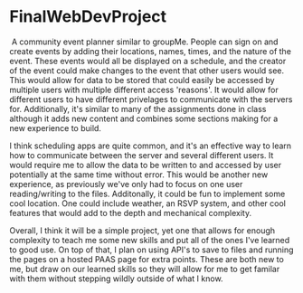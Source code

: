 # FinalWebDevProject

 A community event planner similar to groupMe. People can sign on and create events by adding their locations, names, times, and the nature of the event. These events would all be displayed on a schedule, and the creator of the event could make changes to the event that other users would see. This would allow for data to be stored that could easily be accessed by multiple users with multiple different access 'reasons'. It would allow for different users to have different privelages to communicate with the servers for. Additionally, it's similar to many of the assignments done in class although it adds new content and combines some sections making for a new experience to build.

I think scheduling apps are quite common, and it's an effective way to learn how to communicate between the server and several different users. It would require me to allow the data to be written to and accessed by user potentially at the same time without error. This would be another new experience, as previously we've only had to focus on one user reading/writing to the files. Additonally, it could be fun to implement some cool location. One could include weather, an RSVP system, and other cool features that would add to the depth and mechanical complexity.

Overall, I think it will be a simple project, yet one that allows for enough complexity to teach me some new skills and put all of the ones I've learned to good use. On top of that, I plan on using API's to save to files and running the pages on a hosted PAAS page for extra points. These are both new to me, but draw on our learned skills so they will allow for me to get familar with them without stepping wildly outside of what I know.


